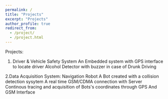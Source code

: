 ```yaml
---
permalink: /
title: "Projects"
excerpt: "Projects"
author_profile: true
redirect_from: 
  - /project/
  - /project.html
---
```


Projects:

1. Driver & Vehicle Safety System
      An Embedded system with GPS interface to locate driver
      Alcohol Detector with buzzer in case of Drunk Driving
      
2.Data Acquisition System: Navigation Robot
      A Bot created with a collision detection sysytem
      A real time GSM/CDMA connection with Server
      Continous tracing and acquisition of Bots's coordinates through GPS And GSM Interface
